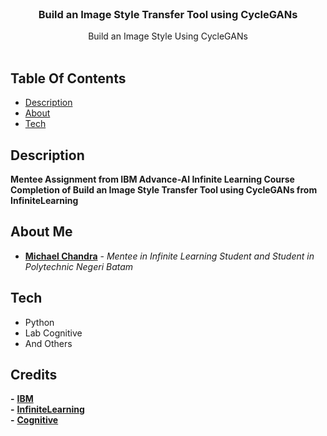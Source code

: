 <br/>
<p align="center">
  <h3 align="center">Build an Image Style Transfer Tool using CycleGANs</h3>

  <p align="center">
    Build an Image Style Using CycleGANs
    <br/>
    <br/>
  </p>
</p>



## Table Of Contents

* [Description](#description)
* [About](#about-me)
* [Tech](#tech)

## Description
**Mentee Assignment from IBM Advance-AI Infinite Learning Course Completion of  Build an Image Style Transfer Tool using CycleGANs from InfiniteLearning**

## About Me

* [**Michael Chandra**](https://github.com/michaelchndra/) - *Mentee in Infinite Learning Student and Student in Polytechnic Negeri Batam*

## Tech

- Python
- Lab Cognitive
- And Others

## Credits

**-** [**IBM**](https://www.ibm.com/)<br/>**-** [**InfiniteLearning**](https://www.infinitelearning.id)<br/> **-** [**Cognitive**](https://cognitiveclass.ai)
